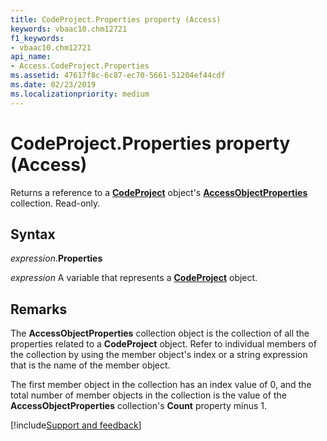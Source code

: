 ```yaml
---
title: CodeProject.Properties property (Access)
keywords: vbaac10.chm12721
f1_keywords:
- vbaac10.chm12721
api_name:
- Access.CodeProject.Properties
ms.assetid: 47617f8c-6c87-ec70-5661-51204ef44cdf
ms.date: 02/23/2019
ms.localizationpriority: medium
---
```



# CodeProject.Properties property (Access)

Returns a reference to a **[CodeProject](Access.CodeProject.md)** object's **[AccessObjectProperties](Access.AccessObjectProperties.md)** collection. Read-only.


## Syntax

_expression_.**Properties**

_expression_ A variable that represents a **[CodeProject](Access.CodeProject.md)** object.


## Remarks

The **AccessObjectProperties** collection object is the collection of all the properties related to a **CodeProject** object. Refer to individual members of the collection by using the member object's index or a string expression that is the name of the member object. 

The first member object in the collection has an index value of 0, and the total number of member objects in the collection is the value of the **AccessObjectProperties** collection's **Count** property minus 1.




[!include[Support and feedback](~/includes/feedback-boilerplate.md)]